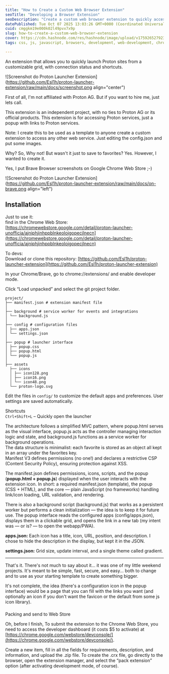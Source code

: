 ```yaml
---
title: "How to Create a Custom Web Browser Extension"
seoTitle: "Developing a Browser Extension"
seoDescription: "Create a custom web browser extension to quickly access Proton sites with a customizable grid, connection status, and shortcuts"
datePublished: Tue Oct 07 2025 13:03:26 GMT+0000 (Coordinated Universal Time)
cuid: cmggkm19e000k02l49pvx7x9p
slug: how-to-create-a-custom-web-browser-extension
cover: https://cdn.hashnode.com/res/hashnode/image/upload/v1759265279234/b3ace007-9a89-4e9d-a83f-5c511b50ebea.jpeg
tags: css, js, javascript, browsers, development, web-development, chrome, html, plugins, developer, extension, frontend-development, chrome-extension, brave, brave-browser

---
```


An extension that allows you to quickly launch Proton sites from a customizable grid, with connection status and shortcuts.

![Screenshot do Proton Launcher Extension](https://github.com/Esl1h/proton-launcher-extension/raw/main/docs/screenshot.png align="center")

First of all, I'm not affiliated with Proton AG. But if you want to hire me, just lets call.

This extension is an independent project, with no ties to Proton AG or its official products. This extension is for accessing Proton services, just a popup with links to Proton services.

Note: I create this to be used as a template to anyone create a custom extension to access any other web service. Just editing the config.json and put some images.

Why? So, Why not! But wasn't it just to save to favorites? Yes. However, I wanted to create it.

Yes, I put Brave Browser screenshots on Google Chrome Web Store ;-)

![Screenshot do Proton Launcher Extension](https://github.com/Esl1h/proton-launcher-extension/raw/main/docs/on-brave.png align="left")

## Installation

Just to use it:  
find in the Chrome Web Store: [https://chromewebstore.google.com/detail/proton-launcher-unofficia/ajniphjinhppblnkeolojgopecjlnecn](https://chromewebstore.google.com/detail/proton-launcher-unofficia/ajniphjinhppblnkeolojgopecjlnecn)

To devs:  
Download or clone this repository: [https://github.com/Esl1h/proton-launcher-extension](https://github.com/Esl1h/proton-launcher-extension)

In your Chrome/Brave, go to chrome://extensions/ and enable developer mode.

Click “Load unpacked” and select the git project folder.

```plaintext
project/ 
├── manifest.json # extension manifest file 
│
├── background # service worker for events and integrations 
│ └── background.js 
│
├── config # configuration files 
│ ├── apps.json 
│ └── settings.json 
│
├── popup # launcher interface 
│ ├── popup.css 
│ ├── popup.html 
│ └── popup.js 
│
├── assets 
  ├── icons 
  │ ├── icon128.png 
  │ ├── icon16.png 
  │ └── icon48.png 
  └── proton-logo.svg
```

Edit the files in `config/` to customize the default apps and preferences. User settings are saved automatically.

Shortcuts  
`Ctrl+Shift+L` – Quickly open the launcher

The architecture follows a simplified MVC pattern, where popup.html serves as the visual interface, popup.js acts as the controller managing interaction logic and state, and background.js functions as a service worker for background operations.  
The data structure is minimalist: each favorite is stored as an object all kept in an array under the favorites key.  
Manifest V3 defines permissions (no one!) and declares a restrictive CSP (Content Security Policy), ensuring protection against XSS.

The manifest.json defines permissions, icons, scripts, and the popup (**popup.html + popup.js**) displayed when the user interacts with the extension icon. In short: a required manifest.json (template), the popup (CSS + HTML), and the core — plain JavaScript (no frameworks) handling link/icon loading, URL validation, and rendering.

There is also a background script (background.js) that works as a persistent worker but performs a clean initialization — the idea is to keep it for future use. The popup interface reads the configured apps (config/apps.json), displays them in a clickable grid, and opens the link in a new tab (my intent was — or is? — to open the webapp/PWA).

**apps.json:** Each icon has a title, icon, URL, position, and description. I chose to hide the description in the display, but kept it in the JSON.

**settings.json:** Grid size, update interval, and a single theme called gradient.

---

That's it. There's not much to say about it... it was one of my little weekend projects. It's meant to be simple, fast, secure, and easy... both to change and to use as your starting template to create something bigger.

It's not complete, the idea (there's a configuration icon in the popup interface) would be a page that you can fill with the links you want (and optionally an icon if you don't want the favicon or the default from some js icon library).

###   
Packing and send to Web Store

Oh, before I finish, To submit the extension to the Chrome Web Store, you need to access the developer dashboard (it costs $5 to activate) at [https://chrome.google.com/webstore/devconsole/](https://chrome.google.com/webstore/devconsole/).

Create a new item, fill in all the fields for requirements, description, and information, and upload the .zip file. To create the .crx file, go directly to the browser, open the extension manager, and select the “pack extension” option (after activating development mode, of course).